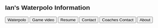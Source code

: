 
<html>
<head>
<meta name="viewport" content="width=device-width, initial-scale=1">
<style>
body, html {
    height: 100%;
    margin: 0;
  }
  .bg {
    
    background-image: url("wat.jpg");
    
    height: 110%; 
   
    background-position: center;
    background-repeat: no-repeat;
    background-size: cover;
  }
body {font-family: Arial;}
/* Style the tab */
.tab {
  overflow: hidden;
  border: 1px solid #ccc;
  background-color: #ccc;
}
/* Style the buttons inside the tab */
.tab button {
  background-color: white;
  float: left;
  border: none;
  outline: none;
  cursor: pointer;
  padding: 14px 16px;
  transition: 0.3s;
  font-size: 17px;
  font-color:black;
}
/* Change background color of buttons on hover */
.tab button:hover {
  background-color: #ccc;
}
/* Create an active/current tablink class */
.tab button.active {
  background-color: #ccc;
}
/* Style the tab content */
.tabcontent {
  display: none;
  color: black;
  padding: 6px 12px;
  border: 1px solid #ccc;
  border-top: none;
}
</style>
</head>
<body>

<h2>Ian's Waterpolo Information</h2>


<div class="tab">
  <button class="tablinks" onclick="openCity(event, 'Waterpolo')">Waterpolo</button>
  <button class="tablinks" onclick="openCity(event, 'Game video')">Game video</button>
  <button class="tablinks" onclick="openCity(event, 'resume')">Resume</button>
  <button class="tablinks" onclick="openCity(event, 'contact')">Contact</button>
  <button class="tablinks" onclick="openCity(event, 'coaches')">Coaches Contact</button>
  <button class="tablinks" onclick="openCity(event, 'about')">About</button>
</div>


<div id="Waterpolo" class="tabcontent">
  <h3>Waterpolo</h3>
  <p>My name is Ian Fry, I play waterpolo for Potomac Waterpolo in Maryland.</p>
    <p><a href="https://seadevils.org/water-polo" target="_blank">My Team</a></p>
  
</div>
<div id="Game video" class="tabcontent">
    <p>Here is me at the 2018 junior Olymipc games<br/>Here are some of my game highlights:</p>
    <video width="320" height="240" controls>
                <source src="github/steal.mp4" type="video/mp4"> 
              </video>
    <video width="320" height="240" controls>
                <source src="github/shots.mp4" type="video/mp4"> 
              </video>
 </div>

<div id="resume" class="tabcontent">
  <h3>Here are my waterpolo acomplishments and events</h3>
  <p></p> 
</div>

<div id="contact" class="tabcontent">
  <h3>Contact information</h3>
  <p>Here is a list of my Contact information. 
    <br/>
    Email: ianfrywaterpolo@gmail.com
    <br/>
    Phone #7035590270
    <br/>
    <a id="mySchool" href="https://gm.fccps.org">High School: George Mason</a>
    <br/> 
    City: Falls Church
    <br/>
      State: Virginia
    <br/>
     <iframe src="https://www.google.com/maps/embed?pb=!1m18!1m12!1m3!1d24845.268559142238!2d-77.18982968260268!3d38.88605279807087!2m3!1f0!2f0!3f0!3m2!1i1024!2i768!4f13.1!3m3!1m2!1s0x89b64b6e7a4663ad%3A0x6e536688973d9759!2sFalls+Church%2C+VA!5e0!3m2!1sen!2sus!4v1551505069642" width="600" height="450" frameborder="0" style="border:0" allowfullscreen></iframe>
    

  </p>
</div>
    <div id="coaches" class="tabcontent">
    <h4>coaches information:</h4>
    <p> Head Coach Jonah Dowd
    <br/>
    Phone# 909-762-2740</p>
    <br/>
    email: jonahbdowd@gmail.com</p>
    
    
    </div>
<div id="about" class="tabcontent">
  <h3>About the website</h3>
  <p>This website was coded by me, Ian Fry. I wanted to have a website where I could post waterpolo highlights, and other information. However I wanted to do it in an interesting way, so I decided to make code my own website using Html</p>
</div>

<!-- below is the main needed stuff that i dont know much about, however i can put my needed information here as its below the tabs!-->
<div class="bg">
 

    
<script>
function openCity(evt, cityName) {
  var i, tabcontent, tablinks;
  tabcontent = document.getElementsByClassName("tabcontent");
  for (i = 0; i < tabcontent.length; i++) {
    tabcontent[i].style.display = "none";
  }
  tablinks = document.getElementsByClassName("tablinks");
  for (i = 0; i < tablinks.length; i++) {
    tablinks[i].className = tablinks[i].className.replace(" active", "");
  }
  document.getElementById(cityName).style.display = "block";
  evt.currentTarget.className += " active";
}
</script>

